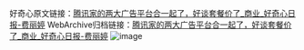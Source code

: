 好奇心原文链接：[腾讯家的两大广告平台合一起了，好谈套餐价了_商业_好奇心日报-费丽婷](https://www.qdaily.com/articles/9299.html)
WebArchive归档链接：[腾讯家的两大广告平台合一起了，好谈套餐价了_商业_好奇心日报-费丽婷](http://web.archive.org/web/20190623154017/https://www.qdaily.com/articles/9299.html)
![image](http://ww3.sinaimg.cn/large/007d5XDply1g3vezie17ej30u02nqb29)